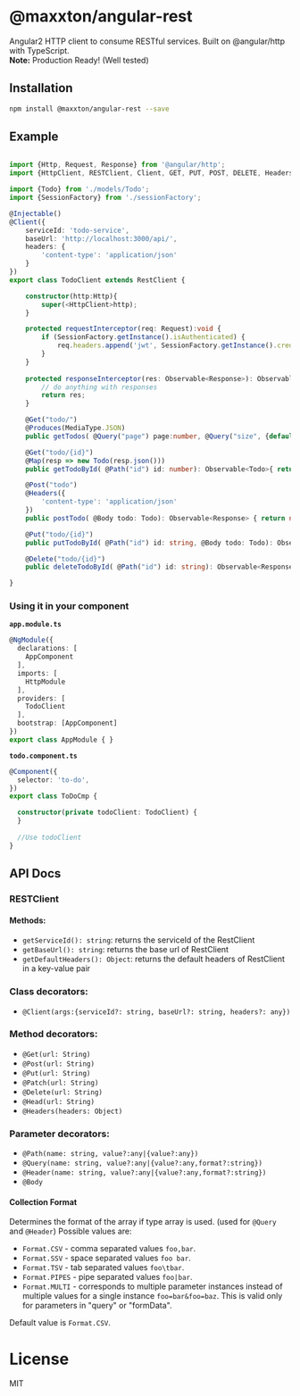 # @maxxton/angular-rest
Angular2 HTTP client to consume RESTful services. Built on @angular/http with TypeScript.  
**Note:** Production Ready! (Well tested)

## Installation

```sh
npm install @maxxton/angular-rest --save
```

## Example

```ts

import {Http, Request, Response} from '@angular/http';
import {HttpClient, RESTClient, Client, GET, PUT, POST, DELETE, Headers, Path, Body, Query, Produces, MediaType} from '@maxxton/angular-rest';

import {Todo} from './models/Todo';
import {SessionFactory} from './sessionFactory';

@Injectable()
@Client({
    serviceId: 'todo-service',
    baseUrl: 'http://localhost:3000/api/',
    headers: {
        'content-type': 'application/json'
    }
})
export class TodoClient extends RestClient {

    constructor(http:Http){
        super(<HttpClient>http);
    }

    protected requestInterceptor(req: Request):void {
        if (SessionFactory.getInstance().isAuthenticated) {
            req.headers.append('jwt', SessionFactory.getInstance().credentials.jwt);
        }
    }
    
    protected responseInterceptor(res: Observable<Response>): Observable<any> {
        // do anything with responses
        return res;
    }

    @Get("todo/")
    @Produces(MediaType.JSON)
    public getTodos( @Query("page") page:number, @Query("size", {default: 20}) size?:number, @Query("sort") sort?: string): Observable<Todo[]> { return null; };

    @Get("todo/{id}")
    @Map(resp => new Todo(resp.json()))
    public getTodoById( @Path("id") id: number): Observable<Todo>{ return null; };

    @Post("todo")
    @Headers({
        'content-type': 'application/json'
    })
    public postTodo( @Body todo: Todo): Observable<Response> { return null; };

    @Put("todo/{id}")
    public putTodoById( @Path("id") id: string, @Body todo: Todo): Observable<Response> { return null; };

    @Delete("todo/{id}")
    public deleteTodoById( @Path("id") id: string): Observable<Response> { return null; };

}
```

### Using it in your component

**```app.module.ts```**
``` ts
@NgModule({
  declarations: [
    AppComponent
  ],
  imports: [
    HttpModule
  ],
  providers: [
    TodoClient
  ],
  bootstrap: [AppComponent]
})
export class AppModule { }
```
**```todo.component.ts```**
``` ts
@Component({
  selector: 'to-do',
})
export class ToDoCmp {

  constructor(private todoClient: TodoClient) {
  }
  
  //Use todoClient
}
```
## API Docs

### RESTClient
#### Methods:
- `getServiceId(): string`: returns the serviceId of the RestClient
- `getBaseUrl(): string`: returns the base url of RestClient
- `getDefaultHeaders(): Object`: returns the default headers of RestClient in a key-value pair

### Class decorators:
- `@Client(args:{serviceId?: string, baseUrl?: string, headers?: any})`

### Method decorators:
- `@Get(url: String)`
- `@Post(url: String)`
- `@Put(url: String)`
- `@Patch(url: String)`
- `@Delete(url: String)`
- `@Head(url: String)`
- `@Headers(headers: Object)`

### Parameter decorators:
- `@Path(name: string, value?:any|{value?:any})`
- `@Query(name: string, value?:any|{value?:any,format?:string})`
- `@Header(name: string, value?:any|{value?:any,format?:string})`
- `@Body`

#### Collection Format
Determines the format of the array if type array is used. (used for ``@Query`` and ``@Header``) Possible values are:
* ``Format.CSV`` - comma separated values ``foo,bar``.
* ``Format.SSV`` - space separated values ``foo bar``.
* ``Format.TSV`` - tab separated values ``foo\tbar``.
* ``Format.PIPES`` - pipe separated values ``foo|bar``.
* ``Format.MULTI`` - corresponds to multiple parameter instances instead of multiple values for a single instance ``foo=bar&foo=baz``. This is valid only for parameters in "query" or "formData".

Default value is ``Format.CSV``.

# License

MIT
